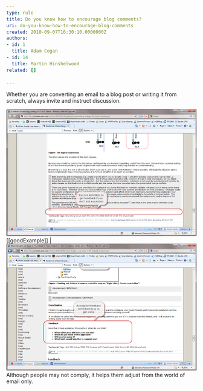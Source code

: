 ```yaml
---
type: rule
title: Do you know how to encourage blog comments?
uri: do-you-know-how-to-encourage-blog-comments
created: 2010-09-07T16:30:10.0000000Z
authors:
- id: 1
  title: Adam Cogan
- id: 14
  title: Martin Hinshelwood
related: []

---
```


Whether you are converting an email to a blog post or writing it from scratch, always invite and instruct discussion. <br>
 
![Bad example, there are no instructions here](RulesBloggingFeedbackBad.jpg "SNAGHTMLf1a9ab")
[[goodExample]]
| ![Asking some questions at the end will solicit more feedback](RulesBloggingFeedbackGood.jpg "SNAGHTMLef6f69")
Although people may not comply, it helps them adjust from the world of email only.
